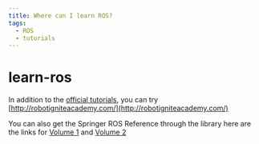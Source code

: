 ```yaml
---
title: Where can I learn ROS?
tags:
  - ROS
  - tutorials
---
```


# learn-ros

In addition to the [official tutorials](http://wiki.ros.org/ROS/Tutorials), you can try [http://robotigniteacademy.com/](http://robotigniteacademy.com/)

You can also get the Springer ROS Reference through the library here are the links for [Volume 1](https://link.springer.com/book/10.1007%2F978-3-319-26054-9) and [Volume 2](https://link.springer.com/book/10.1007%2F978-3-319-54927-9)

